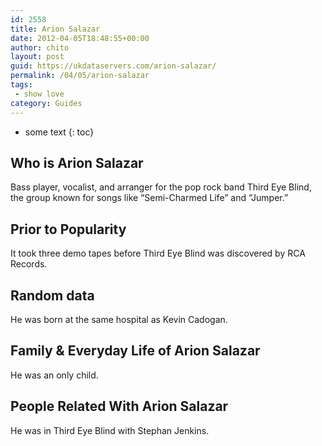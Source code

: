```yaml
---
id: 2558
title: Arion Salazar
date: 2012-04-05T18:48:55+00:00
author: chito
layout: post
guid: https://ukdataservers.com/arion-salazar/
permalink: /04/05/arion-salazar
tags:
 - show love
category: Guides
---
```


* some text
{: toc}


## Who is  Arion Salazar
                  
                  
                  
Bass player, vocalist, and arranger for the pop rock band Third Eye Blind, the group known for songs like &#8220;Semi-Charmed Life&#8221; and &#8220;Jumper.&#8221;
                  
                
                
                
## Prior to Popularity 
                  
                  
                  
It took three demo tapes before Third Eye Blind was discovered by RCA Records.
                  
                
                
                
## Random data 
                  
                  
                  
He was born at the same hospital as Kevin Cadogan.
                  
                
                
                
## Family & Everyday Life of Arion Salazar
                  
                  
                  
He was an only child.
                  
                
                
                
## People Related With  Arion Salazar
                  
                  
                  
He was in Third Eye Blind with Stephan Jenkins.
                  
                
              
            
          
          
          
    
    
  
